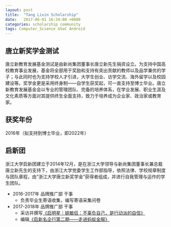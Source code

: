 ```yaml
---
layout: post
title:  "Tang Lixin Scholarship"
date:   2017-06-01 16:34:00 +0800
categories: scholarship community
tags: Computer_Science GSoC Android
---
```


## 唐立新奖学金测试

唐立新教育发展基金测试是由新尚集团董事长唐立新先生捐资设立。为支持中国高校教育事业发展，基金将全部用于奖励和支持有突出贡献的教师以及品学兼优的学子；与此同时也为支持学校人才引进，大学生创业、访学交流、海外留学以及校园建设等。奖学金更是采用终身制——自学生获奖起，可一直支持至博士毕业。唐立新教育发展基金会以专业的管理团队、完备的培养体系，在学业发展、职业生涯及文化素质等方面对其提供终生全面支持，致力于培养成为企业家、政治家或教育家。

## 获奖年份

2016年（拟支持到博士毕业，即2022年）

## 启新团

浙江大学启新团建立于2014年12月，是在浙江大学领导与新尚集团董事长兼总裁唐立新先生的支持下，由浙江大学党委学生工作部指导，依照法律、学校规章制度与团队章程，由“浙江大学唐立新奖学金”获得者组成，并进行自我管理与运作的学生团队。

* 2016-2017年 品牌推广部 干事
    * 负责毕业生寄语收集，编写寄语采集问卷
* 2017-2018年 品牌推广部 干事
    * 采访并撰写[《启明星｜姚敏侣：不辜负自己，是行动派的自信》](https://mp.weixin.qq.com/s/pTV_ZgGb-XcETDDuayAf8A)
    * 编辑[《启新名企行第二期——走进蚂蚁金服》](https://mp.weixin.qq.com/s/3gxpZ_5jZtWSr88pmsjV5Q)
    
